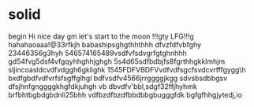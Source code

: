 # solid
begin
Hi
nice day
gm
let's start
to the moon !!!gty
LFG!!!g
hahahaoaaa!@33rfkjh
babashipsghgthhthhh
dfvzfdfvbfghy
23446356g3hyh
546574165489vsdfvfsdvgrfgtghnhhh
gd54fvg5dsf4vfgqyhhghhjghgh
5s4d65sdfbdbjfs8fgrthhgkklmhjm
sljincoasldcvdfvdggh6gklighk
1545FDFVBDFVvdfvdfsgcfsvdcvrfffgygg\h
bxdfgbdfvdfvrfsfsgffglhgl
bdfvsdfv4566jrrggggjkgg
sdvsbsdbbgsv dfsjhnfgnggggkhgfdkjuhgh
vb dbvdfv'bbl,sdgf32ffjhyhmk
brfbhtbgbdgbdnli25bhh
vdfbzdfbzdfbbdbbgbugggfdk
bgfgfhhgjytedj,io
